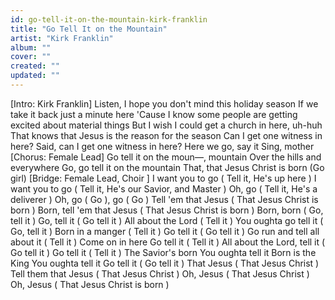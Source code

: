 ```yaml
---
id: go-tell-it-on-the-mountain-kirk-franklin
title: "Go Tell It on the Mountain"
artist: "Kirk Franklin"
album: ""
cover: ""
created: ""
updated: ""
---
```


[Intro: Kirk Franklin]
Listen, I hope you don't mind this holiday season
If we take it back just a minute here
'Cause I know some people are getting excited about material things
But I wish I could get a church in here, uh-huh
That knows that Jesus is the reason for the season
Can I get one witness in here?
Said, can I get one witness in here?
Here we go, say it
Sing, mother
[Chorus: Female Lead]
Go tell it on the moun—, mountain
Over the hills and everywhere
Go, go tell it on the mountain
That, that Jesus Christ is born (Go girl)
[Bridge: Female Lead, 
Choir
]
I want you to go (
Tell it, He's up here
)
I want you to go (
Tell it, He's our Savior, and Master
)
Oh, go (
Tell it, He's a deliverer
)
Oh, go (
Go
), go (
Go
)
Tell 'em that Jesus
(
That Jesus Christ is born
)
Born, tell 'em that Jesus
(
That Jesus Christ is born
)
Born, born (
Go, tell it
)
Go, tell it (
Go tell it
)
All about the Lord (
Tell it
)
You oughta go tell it (
Go, tell it
)
Born in a manger (
Tell it
)
Go tell it (
Go tell it
)
Go run and tell all about it (
Tell it
)
Come on in here
Go tell it (
Tell it
)
All about the Lord, tell it (
Go tell it
)
Go tell it (
Tell it
)
The Savior's born
You oughta tell it
Born is the King
You oughta tell it
Go tell it (
Go tell it
)
That Jesus (
That Jesus Christ
)
Tell them that Jesus (
That Jesus Christ
)
Oh, Jesus (
That Jesus Christ
)
Oh, Jesus (
That Jesus Christ is born
)